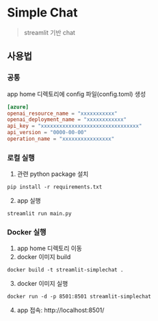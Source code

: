 # Simple Chat

> streamlit 기반 chat

## 사용법
### 공통

app home 디렉토리에 config 파일(config.toml) 생성

```toml
[azure]
openai_resource_name = "xxxxxxxxxxx"
openai_deployment_name = "xxxxxxxxxxxx"
api_key = "xxxxxxxxxxxxxxxxxxxxxxxxxxxxxxxx"
api_version = "0000-00-00"
operation_name = "xxxxxxxxxxxxxxxx"
```

### 로컬 실행

1. 관련 python package 설치
```shell
pip install -r requirements.txt
```

2. app 실행
```shell
streamlit run main.py
```

### Docker 실행

1. app home 디렉토리 이동
2. docker 이미지 build
```shell
docker build -t streamlit-simplechat .
```
3. docker 이미지 실행
```shell
docker run -d -p 8501:8501 streamlit-simplechat
```
4. app 접속: http://localhost:8501/
